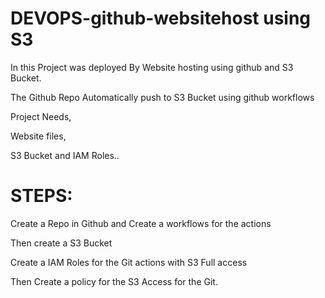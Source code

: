 # DEVOPS-github-websitehost using S3

In this Project was deployed By Website hosting using github and S3 Bucket.

The Github Repo Automatically push to S3 Bucket using github workflows

Project Needs,

Website files,

S3 Bucket and IAM Roles..


# STEPS:

Create a Repo in Github and Create a workflows for the actions 

Then create a S3 Bucket 

Create a IAM Roles for the Git actions with S3 Full access 

Then Create a policy for the S3 Access for the Git.

 



